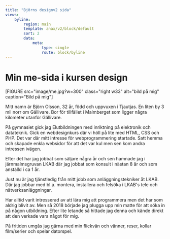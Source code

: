 ```yaml
---
title: "Björns designv2 sida"
views:
    byline:
        region: main
        template: anax/v2/block/default
        sort: 2
        data:
            meta:
                type: single
                route: block/byline
---
```

Min me-sida i kursen design
=========================

<!-- Detta innehåll är skrivet i markdown och du hittar innehållet i filen `content/index.md`. -->

[FIGURE src="image/me.jpg?w=300" class="right w33" alt="bild på mig" caption="Bild på mig"]

Mitt namn är Björn Olsson, 32 år, född och uppvuxen i Tjautjas. En liten by
3 mil norr om Gällivare. Bor för tillfället i Malmberget som ligger några kilometer utanför Gällivare.

På gymnasiet gick jag Elutbildningen med inriktning på elektronik och datateknik.
Gick en webdesignkurs där vi höll på lite med HTML, CSS och PHP. Det var där mitt intresse för webprogrammering startade.
Satt hemma och skapade enkla websidor för att det var kul men sen kom andra intressen ivägen.

Efter det har jag jobbat som säljare några år och sen hamnade jag i järnmalmsgruvan
LKAB där jag jobbat som konsult i nästan 8 år och som anställd i ca 1 år.

Just nu är jag tjänstledig från mitt jobb som anläggningstekniker åt LKAB.
Där jag jobbar med bl.a. montera, installera och felsöka i LKAB's tele och nätverksanläggningar.

Har alltid varit intresserad av att lära mig att programmera men det har som
aldrig blivit av.
Men så 2018 började jag plugga upp min matte för att söka in på någon utbildning.
Efter lite letande så hittade jag denna och kände direkt att den verkade vara något för mig.

På fritiden umgås jag gärna med min flickvän och vänner, reser, kollar film/serier och spelar datorspel.
